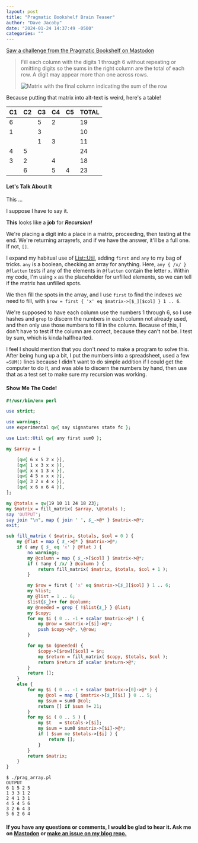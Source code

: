 ```yaml
---
layout: post
title: "Pragmatic Bookshelf Brain Teaser"
author: "Dave Jacoby"
date: "2024-01-24 14:37:49 -0500"
categories: ""
---
```


[Saw a challenge from the Pragmatic Bookshelf on Mastodon](https://mastodon.xyz/@pragprog@techhub.social/111807509804093117)

> Fill each column with the digits 1 through 6 without repeating or omitting digits so the sums in the right column are the total of each row. A digit may appear more than one across rows.
>
> ![Matrix with the final column indicating the sum of the row](https://jacoby.github.io/images/progpress.png)

Because putting that matrix into alt-text is weird, here's a table!

| C1  | C2  | C3  | C4  | C5  | TOTAL |
| --- | --- | --- | --- | --- | ----- |
| 6   |     | 5   | 2   |     | 19    |
| 1   |     | 3   |     |     | 10    |
|     |     | 1   | 3   |     | 11    |
| 4   | 5   |     |     |     | 24    |
| 3   | 2   |     | 4   |     | 18    |
|     | 6   |     | 5   | 4   | 23    |

#### Let's Talk About It

This ...

I suppose I have to say it.

**This** looks like a **job** for **_Recursion!_**

We're placing a digit into a place in a matrix, proceeding, then testing at the end. We're returning arrayrefs, and if we have the answer, it'll be a full one. If not, `[]`.

I expand my habitual use of [List::Util](https://metacpan.org/pod/List::Util), adding `first` and `any` to my bag of tricks. `any` is a boolean, checking an array for anything. Here, `any { /x/ } @flatten` tests if any of the elements in `@flatten` contain the letter `x`. Within my code, I'm using `x` as the placeholder for unfilled elements, so we can tell if the matrix has unfilled spots.

We then fill the spots in the array, and I use `first` to find the indexes we need to fill, with `$row = first { 'x' eq $matrix->[$_][$col] } 1 .. 6`.

We're supposed to have each column use the numbers 1 through 6, so I use hashes and `grep` to discern the numbers in each column not already used, and then only use those numbers to fill in the column. Because of this, I don't have to test if the column are correct, because they can't not be. I test by sum, which is kinda halfhearted.

I feel I should mention that you don't *need* to make a program to solve this. After being hung up a bit, I put the numbers into a spreadsheet, used a few `=SUM()` lines because I didn't want to do simple addition if I could get the computer to do it, and was able to discern the numbers by hand, then use that as a test set to make sure my recursion was working.

#### Show Me The Code!

```perl
#!/usr/bin/env perl

use strict;

use warnings;
use experimental qw{ say signatures state fc };

use List::Util qw{ any first sum0 };

my $array = [

    [qw{ 6 x 5 2 x }],
    [qw{ 1 x 3 x x }],
    [qw{ x x 1 3 x }],
    [qw{ 4 5 x x x }],
    [qw{ 3 2 x 4 x }],
    [qw{ x 6 x 6 4 }],
];

my @totals = qw{19 10 11 24 18 23};
my $matrix = fill_matrix( $array, \@totals );
say 'OUTPUT';
say join "\n", map { join ' ', $_->@* } $matrix->@*;
exit;

sub fill_matrix ( $matrix, $totals, $col = 0 ) {
    my @flat = map { $_->@* } $matrix->@*;
    if ( any { $_ eq 'x' } @flat ) {
        no warnings;
        my @column = map { $_->[$col] } $matrix->@*;
        if ( !any { /x/ } @column ) {
            return fill_matrix( $matrix, $totals, $col + 1 );
        }

        my $row = first { 'x' eq $matrix->[$_][$col] } 1 .. 6;
        my %list;
        my @list = 1 .. 6;
        $list{$_}++ for @column;
        my @needed = grep { !$list{$_} } @list;
        my $copy;
        for my $i ( 0 .. -1 + scalar $matrix->@* ) {
            my @row = $matrix->[$i]->@*;
            push $copy->@*, \@row;
        }

        for my $n (@needed) {
            $copy->[$row][$col] = $n;
            my $return = fill_matrix( $copy, $totals, $col );
            return $return if scalar $return->@*;
        }
        return [];
    }
    else {
        for my $i ( 0 .. -1 + scalar $matrix->[0]->@* ) {
            my @col = map { $matrix->[$_][$i] } 0 .. 5;
            my $sum = sum0 @col;
            return [] if $sum != 21;
        }
        for my $i ( 0 .. 5 ) {
            my $t   = $totals->[$i];
            my $sum = sum0 $matrix->[$i]->@*;
            if ( $sum ne $totals->[$i] ) {
                return [];
            }
        }
        return $matrix;
    }
}
```

```text
$ ./prag_array.pl
OUTPUT
6 1 5 2 5
1 3 3 1 2
2 4 1 3 1
4 5 4 5 6
3 2 6 4 3
5 6 2 6 4
```

#### If you have any questions or comments, I would be glad to hear it. Ask me on [Mastodon](https://mastodon.xyz/@jacobydave) or [make an issue on my blog repo.](https://github.com/jacoby/jacoby.github.io)
